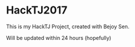 # HackTJ2017

This is my HackTJ Project, created with Bejoy Sen.

Will be updated within 24 hours (hopefully)